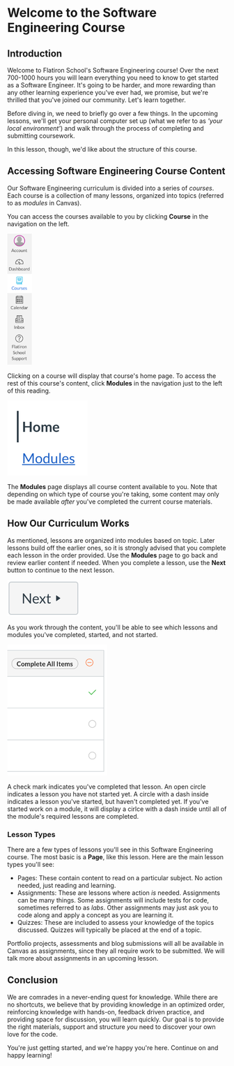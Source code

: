 # Welcome to the Software Engineering Course

## Introduction

Welcome to Flatiron School's Software Engineering course! Over the next 700-1000
hours you will learn everything you need to know to get started as a Software
Engineer. It's going to be harder, and more rewarding than any other learning
experience you've ever had, we promise, but we're thrilled that you've joined
our community. Let's learn together.

Before diving in, we need to briefly go over a few things. In the upcoming
lessons, we'll get your personal computer set up (what we refer to as _'your
local environment'_) and walk through the process of completing and submitting
coursework.

In this lesson, though, we'd like about the structure of this course.

## Accessing Software Engineering Course Content

Our Software Engineering curriculum is divided into a series of _courses_. Each
course is a collection of many lessons, organized into topics (referred to as
_modules_ in Canvas).

You can access the courses available to you by clicking **Course** in the
navigation on the left.

<img class="center image" style="height: 300px" src="images/canvas-navigation.png" alt="navigate to a course"/>

Clicking on a course will display that course's home page. To access the rest of
this course's content, click **Modules** in the navigation just to the left of
this reading.

<img class="center image" src="images/course-navigation.png" alt="navigate to modules page"/>

The **Modules** page displays all course content available to you. Note that
depending on which type of course you're taking, some content may only be made
available _after_ you've completed the current course materials.

## How Our Curriculum Works

As mentioned, lessons are organized into modules based on topic. Later lessons
build off the earlier ones, so it is strongly advised that you complete each
lesson in the order provided. Use the **Modules** page to go back and review
earlier content if needed. When you complete a lesson, use the **Next** button
to continue to the next lesson.

![next button](images/next-button.png)

As you work through the content, you'll be able to see which lessons and modules
you've completed, started, and not started.

<img class="center image" style="height: 300px" src="images/module-progress.png" alt="completion status icons"/>

A check mark indicates you've completed that lesson. An open circle indicates a
lesson you have not started yet. A circle with a dash inside indicates a lesson
you've started, but haven't completed yet. If you've started work on a module,
it will display a cirlce with a dash inside until all of the module's required
lessons are completed.

### Lesson Types

There are a few types of lessons you'll see in this Software Engineering course.
The most basic is a **Page**, like this lesson. Here are the main lesson types
you'll see:

- Pages: These contain content to read on a particular subject. No action
  needed, just reading and learning.
- Assignments: These are lessons where action _is_ needed. Assignments can be
  many things. Some assignments will include tests for code, sometimes referred
  to as _labs_. Other assignments may just ask you to code along and apply a
  concept as you are learning it.
- Quizzes: These are included to assess your knowledge of the topics discussed.
  Quizzes will typically be placed at the end of a topic.

Portfolio projects, assessments and blog submissions will all be available in
Canvas as assignments, since they all require work to be submitted. We will
talk more about assignments in an upcoming lesson.

## Conclusion

We are comrades in a never-ending quest for knowledge. While there are no
shortcuts, we believe that by providing knowledge in an optimized order,
reinforcing knowledge with hands-on, feedback driven practice, and providing
space for discussion, you will learn quickly. Our goal is to provide the
right materials, support and structure _you_ need to discover your own love for
the code.

You're just getting started, and we're happy you're here. Continue on and happy
learning!
